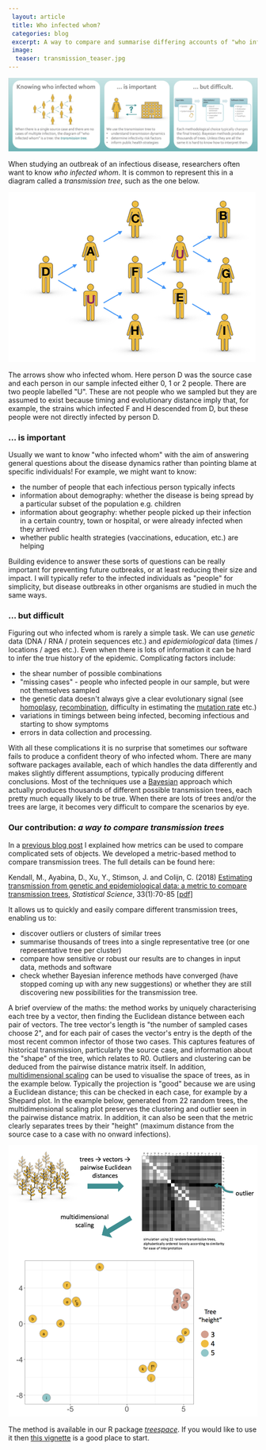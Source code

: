 ```yaml
---		
 layout: article
 title: Who infected whom?
 categories: blog
 excerpt: A way to compare and summarise differing accounts of "who infected whom", aka transmission trees.
 image:
  teaser: transmission_teaser.jpg
---		
```


<img src="/images/transmission_problem_overview.png" alt="">

When studying an outbreak of an infectious disease, researchers often want to know _who infected whom_.
It is common to represent this in a diagram called a _transmission tree_, such as the one below.

<img src="/images/who_infected_whom_detail.png" class="image-center" alt="">

The arrows show who infected whom.
Here person D was the source case and each person in our sample infected either 0, 1 or 2 people.
There are two people labelled "U".
These are not people who we sampled but they are assumed to exist because timing and evolutionary distance imply that, for example, the strains which infected F and H descended from D, but these people were not directly infected by person D.

### ... is important

Usually we want to know "who infected whom" with the aim of answering general questions about the disease dynamics rather than pointing blame at specific individuals! For example, we might want to know:
* the number of people that each infectious person typically infects
* information about demography: whether the disease is being spread by a particular subset of the population e.g. children
* information about geography: whether people picked up their infection in a certain country, town or hospital, or were already infected when they arrived
* whether public health strategies (vaccinations, education, etc.) are helping

Building evidence to answer these sorts of questions can be really important for preventing future outbreaks, or at least reducing their size and impact.
I will typically refer to the infected individuals as "people" for simplicity, but disease outbreaks in other organisms are studied in much the same ways.

### ... but difficult

Figuring out who infected whom is rarely a simple task.
We can use _genetic_ data (DNA / RNA / protein sequences etc.) and _epidemiological_ data (times / locations / ages etc.).
Even when there is lots of information it can be hard to infer the true history of the epidemic.
Complicating factors include:
* the shear number of possible combinations
* "missing cases" - people who infected people in our sample, but were not themselves sampled
* the genetic data doesn't always give a clear evolutionary signal (see <a href="https://en.wikipedia.org/wiki/Homoplasy" target="_blank"> homoplasy</a>, <a href="https://en.wikipedia.org/wiki/Genetic_recombination" target="_blank"> recombination</a>, difficulty in estimating the <a href="https://en.wikipedia.org/wiki/Mutation_rate" target="_blank"> mutation rate</a> etc.)
* variations in timings between being infected, becoming infectious and starting to show symptoms
* errors in data collection and processing.

With all these complications it is no surprise that sometimes our software fails to produce a confident theory of who infected whom.
There are many software packages available, each of which handles the data differently and makes slightly different assumptions, typically producing different conclusions.
Most of the techniques use a <a href="https://en.wikipedia.org/wiki/Bayesian_inference" target="_blank"> Bayesian</a> approach which actually produces thousands of different possible transmission trees, each pretty much equally likely to be true.
When there are lots of trees and/or the trees are large, it becomes very difficult to compare the scenarios by eye.

### Our contribution: _a way to compare transmission trees_

In a <a href="https://michellekendall.github.io//blog/metrics/" target="_blank"> previous blog post</a> I explained how metrics can be used to compare complicated sets of objects.
We developed a metric-based method to compare transmission trees.
The full details can be found here:

Kendall, M., Ayabina, D., Xu, Y., Stimson, J. and Colijn, C. (2018) [Estimating transmission from genetic and epidemiological data: a metric to compare transmission trees](http://dx.doi.org/10.1214/17-STS637), *Statistical Science*, 33(1):70-85
<i class="fa fa-file-pdf"></i> <a href="https://michellekendall.github.io/papers/SS2018.pdf" target="_blank">  [pdf]</a>

It allows us to quickly and easily compare different transmission trees, enabling us to:
* discover outliers or clusters of similar trees
* summarise thousands of trees into a single representative tree (or one representative tree per cluster)
* compare how sensitive or robust our results are to changes in input data, methods and software
* check whether Bayesian inference methods have converged (have stopped coming up with any new suggestions) or whether they are still discovering new possibilities for the transmission tree.

A brief overview of the maths: the method works by uniquely characterising each tree by a vector, then finding the Euclidean distance between each pair of vectors.
The tree vector's length is "the number of sampled cases choose 2", and for each pair of cases the vector's entry is the depth of the most recent common infector of those two cases.
This captures features of historical transmission, particularly the source case, and information about the "shape" of the tree, which relates to R0.
Outliers and clustering can be deduced from the pairwise distance matrix itself.
In addition, <a href="https://en.wikipedia.org/wiki/Multidimensional_scaling" target="_blank"> multidimensional scaling</a> can be used to visualise the space of trees, as in the example below.
Typically the projection is "good" because we are using a Euclidean distance; this can be checked in each case, for example by a Shepard plot.
In the example below, generated from 22 random trees, the multidimensional scaling plot preserves the clustering and outlier seen in the pairwise distance matrix.
In addition, it can also be seen that the metric clearly separates trees by their "height" (maximum distance from the source case to a case with no onward infections).

<img src="/images/MDS_construction.png"  alt="">

The method is available in our R package <a href="https://thibautjombart.github.io/treespace/" target="_blank"> *treespace*</a>.
If you would like to use it then <a href="https://cran.r-project.org/web/packages/treespace/vignettes/TransmissionTreesVignette.html" target="_blank"> this vignette</a> is a good place to start.
